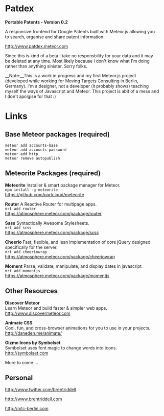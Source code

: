 # Patdex

__Portable Patents - Version 0.2__

A responsive frontend for Google Patents built with Meteor.js allowing you to search, organise and share patent information. 

http://www.patdex.meteor.com

Since this is kind of a beta I take no responsbility for your data and it may be deleted at any time. Most likely because I don't know what I'm doing rather than anything sinister. Sorry folks.

__Note:__This is a work in progress and my first Meteor.js project (developed while working for Moving Targets Consulting in Berlin, Germany). I'm a designer, not a developer (it probably shows) teaching myself the ways of Javascript and Meteor. This project is abit of a mess and I don't apolgise for that :)

# Links

## Base Meteor packages (required)

`meteor add accounts-base`  
`meteor add accounts-password`  
`meteor add http`  
`meteor remove autopublish`

## Meteorite Packages (required)

__Meteorite__
Installer & smart package manager for Meteor.  
`npm install -g meteorite`  
https://github.com/oortcloud/meteorite

__Router__
A Reactive Router for multipage apps.  
`mrt add router`   
https://atmosphere.meteor.com/package/router

__Sass__
Syntactically Awesome Stylesheets.  
`mrt add scss`  
https://atmosphere.meteor.com/package/scss

__Cheerio__
Fast, flexible, and lean implementation of core jQuery designed specifically for the server.  
`mrt add cheeriowrap`    
https://atmosphere.meteor.com/package/cheeriowrap

__Moment__
Parse, validate, manipulate, and display dates in javascript.  
`mrt add momentjs`  
https://atmosphere.meteor.com/package/momentjs

## Other Resources

__Discover Meteor__  
Learn Meteor and build faster & simpler web apps.  
http://www.discovermeteor.com

__Animate CSS__  
Cool, fun, and cross-browser animations for you to use in your projects.  
http://daneden.me/animate/

__Gizmo Icons by Symbolset__  
Symbolset uses font magic to change words into icons.  
http://symbolset.com

More to come ...

## Personal

http://www.twitter.com/brentriddell

http://www.brentriddell.com

http://mtc-berlin.com




